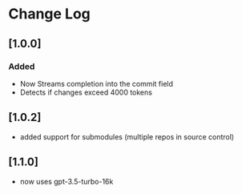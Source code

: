 # Change Log

## [1.0.0]
### Added
- Now Streams completion into the commit field
- Detects if changes exceed 4000 tokens

## [1.0.2]
- added support for submodules (multiple repos in source control)

## [1.1.0]
- now uses gpt-3.5-turbo-16k